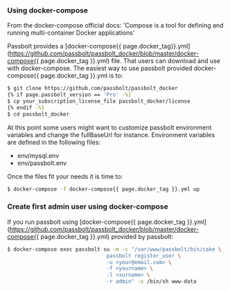 ### Using docker-compose

From the docker-compose official docs: 'Compose is a tool for defining and running multi-container Docker applications'

Passbolt provides a [docker-compose{{ page.docker_tag}}.yml](https://github.com/passbolt/passbolt_docker/blob/master/docker-compose{{ page.docker_tag }}.yml) file. That users can download and use with docker-compose.
The easiest way to use passbolt provided docker-compose{{ page.docker_tag }}.yml is to:
```bash
$ git clone https://github.com/passbolt/passbolt_docker
{% if page.passbolt_version == 'Pro' -%}
$ cp your_subscription_license_file passbolt_docker/license
{% endif -%}
$ cd passbolt_docker
```

At this point some users might want to customize passbolt environment variables and change the fullBaseUrl for instance. Environment variables are defined in the following files:
* env/mysql.env
* env/passbolt.env

Once the files fit your needs it is time to:
```bash
$ docker-compose -f docker-compose{{ page.docker_tag }}.yml up
```

### Create first admin user using docker-compose

If you run passbolt using [docker-compose{{ page.docker_tag }}.yml](https://github.com/passbolt/passbolt_docker/blob/master/docker-compose{{ page.docker_tag }}.yml) provided by passbolt:

```bash
$ docker-compose exec passbolt su -m -c "/var/www/passbolt/bin/cake \
                                passbolt register_user \
                                -u <your@email.com> \
                                -f <yourname> \
                                -l <surname> \
                                -r admin" -s /bin/sh www-data
```
